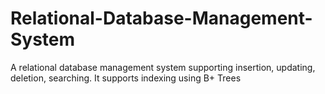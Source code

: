 # Relational-Database-Management-System
A relational database management system supporting insertion, updating, deletion, searching. It supports indexing using B+ Trees
